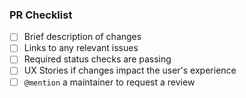 ### PR Checklist

- [ ] Brief description of changes
- [ ] Links to any relevant issues
- [ ] Required status checks are passing
- [ ] UX Stories if changes impact the user's experience
- [ ] `@mention` a maintainer to request a review

<!--
  Links
  -->

<!-- prettier-ignore-start -->
[blog]: https://circleci.com/blog/triggering-trusted-ci-jobs-on-untrusted-forks/
[script]: https://github.com/jklukas/git-push-fork-to-upstream-branch
<!-- prettier-ignore-end -->
